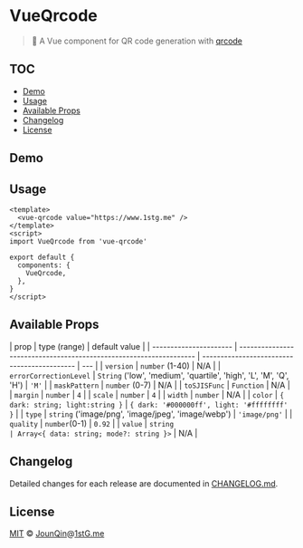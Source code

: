 # VueQrcode

> 🤳 A Vue component for QR code generation with [qrcode](https://github.com/soldair/node-qrcode)

## TOC <!-- omit in toc -->

- [Demo](#demo)
- [Usage](#usage)
- [Available Props](#available-props)
- [Changelog](#changelog)
- [License](#license)

## Demo

<VueQrcodeDemo/>

## Usage

```vue
<template>
  <vue-qrcode value="https://www.1stg.me" />
</template>
<script>
import VueQrcode from 'vue-qrcode'

export default {
  components: {
    VueQrcode,
  },
}
</script>
```

## Available Props

| prop                   | type (range)                                                       | default value                               |
| ---------------------- | ------------------------------------------------------------------ | ------------------------------------------- | --- |
| `version`              | `number` (1-40)                                                    | N/A                                         |
| `errorCorrectionLevel` | `String` ('low', 'medium', 'quartile', 'high', 'L', 'M', 'Q', 'H') | `'M'`                                       |
| `maskPattern`          | `number` (0-7)                                                     | N/A                                         |
| `toSJISFunc`           | `Function`                                                         | N/A                                         |
| `margin`               | `number`                                                           | `4`                                         |
| `scale`                | `number`                                                           | `4`                                         |
| `width`                | `number`                                                           | N/A                                         |
| `color`                | `{ dark: string; light:string }`                                   | `{ dark: '#000000ff', light: '#ffffffff' }` |
| `type`                 | `string` ('image/png', 'image/jpeg', 'image/webp')                 | `'image/png'`                               |
| `quality`              | `number`(0-1)                                                      | `0.92`                                      |
| `value`                | `string                                                            | Array<{ data: string; mode?: string }>`     | N/A |

## Changelog

Detailed changes for each release are documented in [CHANGELOG.md](./CHANGELOG.md).

## License

[MIT][] © [JounQin][]@[1stG.me][]

[1stg.me]: https://www.1stg.me
[jounqin]: https://GitHub.com/JounQin
[mit]: http://opensource.org/licenses/MIT
